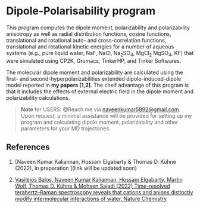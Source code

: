 # Dipole-Polarisability program
This program computes the dipole moment, polarizability and polarizability anisotropy as well as radial distribution functions, cosine functions, translational and rotational auto- and cross-correlation functions, translational and rotational kinetic energies for a number of aqueous systems (e.g., pure liquid water, NaF, NaCl, Na<sub>2</sub>SO<sub>4</sub>, MgCl<sub>2</sub> MgSO<sub>4</sub>, KF) that were simulated using CP2K, Gromacs, TinkerHP, and Tinker Softwares.

The molecular dipole moment and polarizability are calculated using the first- and second-hyperpolarizabilities extended dipole-induced-dipole model reported in **my papers [1,2]**. The cheif advantage of this program is that it includes the effects of external electric field in the dipole moment and polarizability calculations. 

> __Note__ for USERS:  @Reach me via naveenkumar5892@gmail.com. Upon request, a minimal assistance will be provided for setting up my program and calculating dipole moment, polarizability and other parameters for your MD trajectories.

## References
1. [Naveen Kumar Kaliannan, Hossam Elgabarty & Thomas D. Kühne (2022), in preparation ](link will be updated soon)

2. [Vasileios Balos, Naveen Kumar Kaliannan, Hossam Elgabarty, Martin Wolf, Thomas D. Kühne & Mohsen Sajadi (2022) Time-resolved terahertz–Raman spectroscopy reveals that cations and anions distinctly modify intermolecular interactions of water, Nature Chemistry](https://doi.org/10.1038/s41557-022-00977-2)

